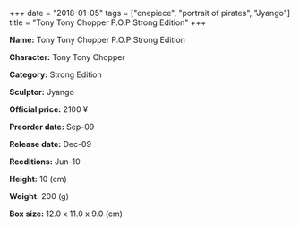 +++
date = "2018-01-05"
tags = ["onepiece", "portrait of pirates", "Jyango"]
title = "Tony Tony Chopper P.O.P Strong Edition"
+++

**Name:** Tony Tony Chopper P.O.P Strong Edition

**Character:** Tony Tony Chopper

**Category:** Strong Edition 

**Sculptor:** Jyango

**Official price:** 2100 ¥

**Preorder date:** Sep-09

**Release date:** Dec-09

**Reeditions:** Jun-10

**Height:** 10 (cm)

**Weight:** 200 (g)

**Box size:** 12.0 x 11.0 x 9.0 (cm)




